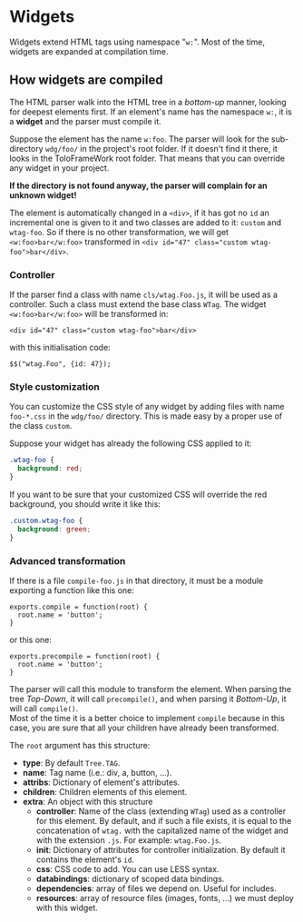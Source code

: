 Widgets
=======

Widgets extend HTML tags using namespace "`w:`".
Most of the time, widgets are expanded at compilation time.

How widgets are compiled
------------------------

The HTML parser walk into the HTML tree in a _bottom-up_ manner, looking for deepest elements first. If an element's name has the namespace `w:`, it is a **widget** and the parser must compile it.

Suppose the element has the name `w:foo`. The parser will look for the sub-directory `wdg/foo/` in the project's root folder. If it doesn't find it there, it looks in the ToloFrameWork root folder.
That means that you can override any widget in your project.

**If the directory is not found anyway, the parser will complain for an unknown widget!**

The element is automatically changed in a `<div>`, if it has got no `id` an incremental one is given to it and two classes are added to it: `custom` and `wtag-foo`. So if there is no other transformation, we will get `<w:foo>bar</w:foo>` transformed in `<div id="47" class="custom wtag-foo">bar</div>`.

<h3>Controller</h3>

If the parser find a class with name `cls/wtag.Foo.js`, it will be used as a controller. Such a class must extend the base class `WTag`.
The widget `<w:foo>bar</w:foo>` will be transformed in:
```
<div id="47" class="custom wtag-foo">bar</div>
```
with this initialisation code:
```
$$("wtag.Foo", {id: 47});
```

<h3>Style customization</h3>

You can customize the CSS style of any widget by adding files with name `foo-*.css` in the `wdg/foo/` directory. This is made easy by a proper use of the class `custom`.

Suppose your widget has already the following CSS applied to it:
```css
.wtag-foo {
  background: red;
}
```

If you want to be sure that your customized CSS will override the red background, you should write it like this:
```css
.custom.wtag-foo {
  background: green;
}
```



<h3>Advanced transformation</h3>

If there is a file `compile-foo.js` in that directory, it must be a module exporting a function like this one:
```
exports.compile = function(root) {
  root.name = 'button';
}
```
or this one:
```
exports.precompile = function(root) {
  root.name = 'button';
}
```

The parser will call this module to transform the element. When parsing the tree _Top-Down_, it will call `precompile()`, and when parsing it _Bottom-Up_, it will call `compile()`.  
Most of the time it is a better choice to implement `compile` because in this case, you are sure that all your children have already been transformed.

The `root` argument has this structure:
* __type__: By default `Tree.TAG`.
* __name__: Tag name (i.e.: div, a, button, ...).
* __attribs__: Dictionary of element's attributes.
* __children__: Children elements of this element.
* __extra__: An object with this structure
  * __controller__: Name of the class (extending `WTag`) used as a controller for this element.
                    By default, and if such a file exists, it is equal
                    to   the  concatenation   of   `wtag.`  with   the
                    capitalized  name  of  the  widget  and  with  the
                    extension `.js`. For example: `wtag.Foo.js`.
  * __init__: Dictionary of attributes for controller initialization.
              By default it contains the element's `id`.
  * __css__: CSS code to add. You can use LESS syntax.
  * __databindings__: dictionary of scoped data bindings.
  * __dependencies__: array of files we depend on. Useful for includes.
  * __resources__: array of resource files (images, fonts, ...) we must deploy with this widget.

